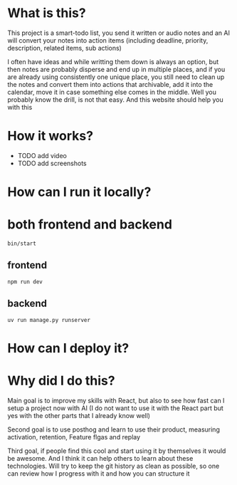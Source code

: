 # What is this?

This project is a smart-todo list, you send it written or audio notes and an AI will convert your notes into action items (including deadline, priority, description, related items, sub actions)

I often have ideas and while writting them down is always an option, but then notes are probably disperse and end up in multiple places, and if you are already using consistently one unique place, you still need to clean up the notes and convert them into actions that archivable, add it into the calendar, move it in case something else comes in the middle. Well you probably know the drill, is not that easy. And this website should help you with this

# How it works?

* TODO add video
* TODO add screenshots


# How can I run it locally?
# both frontend and backend
`bin/start`

## frontend
`npm run dev`

## backend
`uv run manage.py runserver`


# How can I deploy it?

# Why did I do this?
Main goal is to improve my skills with React, but also to see how fast can I setup a project now with AI (I do not want to use it with the React part but yes with the other parts that I already know well)

Second goal is to use posthog and learn to use their product, measuring activation, retention, Feature flgas and replay

Third goal, if people find this cool and start using it by themselves it would be awesome. And I think it can help others to learn about these technologies. Will try to keep the git history as clean as possible, so one can review how I progress with it and how you can structure it
